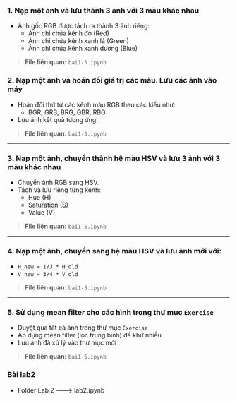 ### 1. Nạp một ảnh và lưu thành 3 ảnh với 3 màu khác nhau

- Ảnh gốc RGB được tách ra thành 3 ảnh riêng:
  - Ảnh chỉ chứa kênh đỏ (Red)
  - Ảnh chỉ chứa kênh xanh lá (Green)
  - Ảnh chỉ chứa kênh xanh dương (Blue)

> **File liên quan:** `bai1-5.ipynb`


### 2. Nạp một ảnh và hoán đổi giá trị các màu. Lưu các ảnh vào máy

- Hoán đổi thứ tự các kênh màu RGB theo các kiểu như:
  - BGR, GRB, BRG, GBR, RBG
- Lưu ảnh kết quả tương ứng.

> **File liên quan:** `bai1-5.ipynb`

---

### 3. Nạp một ảnh, chuyển thành hệ màu HSV và lưu 3 ảnh với 3 màu khác nhau

- Chuyển ảnh RGB sang HSV.
- Tách và lưu riêng từng kênh:
  - Hue (H)
  - Saturation (S)
  - Value (V)

> **File liên quan:** `bai1-5.ipynb`

---

### 4. Nạp một ảnh, chuyển sang hệ màu HSV và lưu ảnh mới với:
- `H_new = 1/3 * H_old`
- `V_new = 3/4 * V_old`

> **File liên quan:** `bai1-5.ipynb`

---

### 5. Sử dụng mean filter cho các hình trong thư mục `Exercise`

- Duyệt qua tất cả ảnh trong thư mục `Exercise`
- Áp dụng mean filter (lọc trung bình) để khử nhiễu
- Lưu ảnh đã xử lý vào thư mục mới

> **File liên quan:** `bai1-5.ipynb`


### Bài lab2 
- Folder Lab 2 ---> lab2.ipynb
